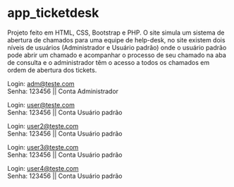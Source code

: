 # app_ticketdesk
 Projeto feito em HTML, CSS, Bootstrap e PHP. O site simula um sistema de abertura de chamados para uma equipe de help-desk, no site existem dois níveis de usuários (Administrador e Usuário padrão) onde o usuário padrão pode abrir um chamado e acompanhar o processo de seu chamado na aba de consulta e o administrador têm o acesso a todos os chamados em ordem de abertura dos tickets.

Login: adm@teste.com   
Senha: 123456    ||
Conta Administrador  


Login: user@teste.com   
Senha: 123456    ||
Conta Usuário padrão


Login: user2@teste.com   
Senha: 123456    ||
Conta Usuário padrão


Login: user3@teste.com   
Senha: 123456    ||
Conta Usuário padrão


Login: user4@teste.com   
Senha: 123456    ||
Conta Usuário padrão
